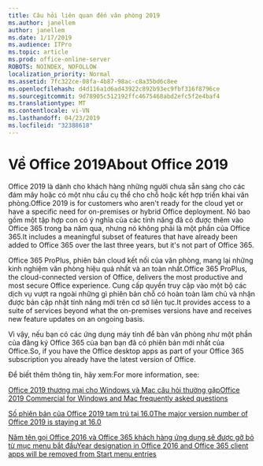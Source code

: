 ```yaml
---
title: Câu hỏi liên quan đến văn phòng 2019
ms.author: janellem
author: janellem
ms.date: 1/17/2019
ms.audience: ITPro
ms.topic: article
ms.prod: office-online-server
ROBOTS: NOINDEX, NOFOLLOW
localization_priority: Normal
ms.assetid: 7fc322ce-08fa-4b87-98ac-c8a35bd6c8ee
ms.openlocfilehash: d4d116a1d6ad43922c892b93ec9fbf316f8796ce
ms.sourcegitcommit: 9d78905c512192ffc4675468abd2efc5f2e4baf4
ms.translationtype: MT
ms.contentlocale: vi-VN
ms.lasthandoff: 04/23/2019
ms.locfileid: "32388618"
---
```

# <a name="about-office-2019"></a><span data-ttu-id="1024f-102">Về Office 2019</span><span class="sxs-lookup"><span data-stu-id="1024f-102">About Office 2019</span></span>

<span data-ttu-id="1024f-103">Office 2019 là dành cho khách hàng những người chưa sẵn sàng cho các đám mây hoặc có một nhu cầu cụ thể cho chỗ hoặc kết hợp triển khai văn phòng.</span><span class="sxs-lookup"><span data-stu-id="1024f-103">Office 2019 is for customers who aren't ready for the cloud yet or have a specific need for on-premises or hybrid Office deployment.</span></span> <span data-ttu-id="1024f-104">Nó bao gồm một tập hợp con có ý nghĩa của các tính năng đã có được thêm vào Office 365 trong ba năm qua, nhưng nó không phải là một phần của Office 365.</span><span class="sxs-lookup"><span data-stu-id="1024f-104">It includes a meaningful subset of features that have already been added to Office 365 over the last three years, but it's not part of Office 365.</span></span>
  
<span data-ttu-id="1024f-105">Office 365 ProPlus, phiên bản cloud kết nối của văn phòng, mang lại những kinh nghiệm văn phòng hiệu quả nhất và an toàn nhất.</span><span class="sxs-lookup"><span data-stu-id="1024f-105">Office 365 ProPlus, the cloud-connected version of Office, delivers the most productive and most secure Office experience.</span></span> <span data-ttu-id="1024f-106">Cung cấp quyền truy cập vào một bộ các dịch vụ vượt ra ngoài những gì phiên bản chỗ có hoàn toàn làm chủ và nhận được bản cập nhật tính năng mới trên cơ sở liên tục.</span><span class="sxs-lookup"><span data-stu-id="1024f-106">It provides access to a suite of services beyond what the on-premises versions have and receives new feature updates on an ongoing basis.</span></span>
  
<span data-ttu-id="1024f-107">Vì vậy, nếu bạn có các ứng dụng máy tính để bàn văn phòng như một phần của đăng ký Office 365 của bạn bạn đã có phiên bản mới nhất của Office.</span><span class="sxs-lookup"><span data-stu-id="1024f-107">So, if you have the Office desktop apps as part of your Office 365 subscription you already have the latest version of Office.</span></span>
  
<span data-ttu-id="1024f-108">Để biết thêm thông tin, hãy xem:</span><span class="sxs-lookup"><span data-stu-id="1024f-108">For more information, see:</span></span>
  
[<span data-ttu-id="1024f-109">Office 2019 thương mại cho Windows và Mac câu hỏi thường gặp</span><span class="sxs-lookup"><span data-stu-id="1024f-109">Office 2019 Commercial for Windows and Mac frequently asked questions</span></span>](https://support.microsoft.com/help/4133312)
  
[<span data-ttu-id="1024f-110">Số phiên bản của Office 2019 tạm trú tại 16.0</span><span class="sxs-lookup"><span data-stu-id="1024f-110">The major version number of Office 2019 is staying at 16.0</span></span>](https://docs.microsoft.com/deployoffice/office2019/overview)
  
[<span data-ttu-id="1024f-111">Năm tên gọi Office 2016 và Office 365 khách hàng ứng dụng sẽ được gỡ bỏ từ mục menu bắt đầu</span><span class="sxs-lookup"><span data-stu-id="1024f-111">Year designation in Office 2016 and Office 365 client apps will be removed from Start menu entries</span></span>](https://support.office.com/article/8fe5e052-76d2-49de-af30-2e84ed3da907?wt.mc_id=Alchemy_ClientDIA)
  

